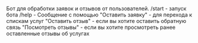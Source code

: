 Бот для обработки заявок и отзывов от пользователей.
/start - запуск бота
/help - Сообщение с помощью
"Оставить заявку" - для перехода к спискам услуг
"Оставить отзыв" - если вы хотите оставить обратную связь
"Посмотреть отзывы" - если вы хотите просмотреть ранее оставленные отзывы об услугах
